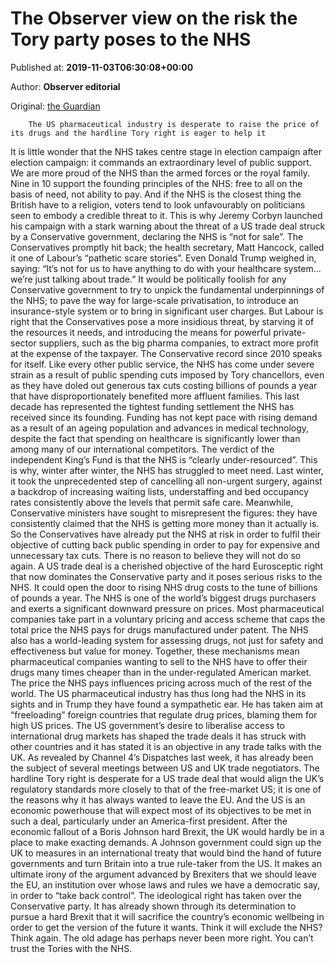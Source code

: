
# The Observer view on the risk the Tory party poses to the NHS

Published at: **2019-11-03T06:30:08+00:00**

Author: **Observer editorial**

Original: [the Guardian](https://www.theguardian.com/commentisfree/2019/nov/03/the-observer-view-on-the-risk-the-tory-party-poses-to-the-nhs)


        The US pharmaceutical industry is desperate to raise the price of its drugs and the hardline Tory right is eager to help it
      
It is little wonder that the NHS takes centre stage in election campaign after election campaign: it commands an extraordinary level of public support. We are more proud of the NHS than the armed forces or the royal family. Nine in 10 support the founding principles of the NHS: free to all on the basis of need, not ability to pay. And if the NHS is the closest thing the British have to a religion, voters tend to look unfavourably on politicians seen to embody a credible threat to it.
This is why Jeremy Corbyn launched his campaign with a stark warning about the threat of a US trade deal struck by a Conservative government, declaring the NHS is “not for sale”. The Conservatives promptly hit back; the health secretary, Matt Hancock, called it one of Labour’s “pathetic scare stories”. Even Donald Trump weighed in, saying: “It’s not for us to have anything to do with your healthcare system… we’re just talking about trade.” It would be politically foolish for any Conservative government to try to unpick the fundamental underpinnings of the NHS; to pave the way for large-scale privatisation, to introduce an insurance-style system or to bring in significant user charges. But Labour is right that the Conservatives pose a more insidious threat, by starving it of the resources it needs, and introducing the means for powerful private-sector suppliers, such as the big pharma companies, to extract more profit at the expense of the taxpayer.
The Conservative record since 2010 speaks for itself. Like every other public service, the NHS has come under severe strain as a result of public spending cuts imposed by Tory chancellors, even as they have doled out generous tax cuts costing billions of pounds a year that have disproportionately benefited more affluent families. This last decade has represented the tightest funding settlement the NHS has received since its founding. Funding has not kept pace with rising demand as a result of an ageing population and advances in medical technology, despite the fact that spending on healthcare is significantly lower than among many of our international competitors.
The verdict of the independent King’s Fund is that the NHS is “clearly under-resourced”. This is why, winter after winter, the NHS has struggled to meet need. Last winter, it took the unprecedented step of cancelling all non-urgent surgery, against a backdrop of increasing waiting lists, understaffing and bed occupancy rates consistently above the levels that permit safe care. Meanwhile, Conservative ministers have sought to misrepresent the figures: they have consistently claimed that the NHS is getting more money than it actually is.
So the Conservatives have already put the NHS at risk in order to fulfil their objective of cutting back public spending in order to pay for expensive and unnecessary tax cuts. There is no reason to believe they will not do so again. A US trade deal is a cherished objective of the hard Eurosceptic right that now dominates the Conservative party and it poses serious risks to the NHS.
It could open the door to rising NHS drug costs to the tune of billions of pounds a year. The NHS is one of the world’s biggest drugs purchasers and exerts a significant downward pressure on prices. Most pharmaceutical companies take part in a voluntary pricing and access scheme that caps the total price the NHS pays for drugs manufactured under patent. The NHS also has a world-leading system for assessing drugs, not just for safety and effectiveness but value for money. Together, these mechanisms mean pharmaceutical companies wanting to sell to the NHS have to offer their drugs many times cheaper than in the under-regulated American market. The price the NHS pays influences pricing across much of the rest of the world.
The US pharmaceutical industry has thus long had the NHS in its sights and in Trump they have found a sympathetic ear. He has taken aim at “freeloading” foreign countries that regulate drug prices, blaming them for high US prices. The US government’s desire to liberalise access to international drug markets has shaped the trade deals it has struck with other countries and it has stated it is an objective in any trade talks with the UK. As revealed by Channel 4’s Dispatches last week, it has already been the subject of several meetings between US and UK trade negotiators.
The hardline Tory right is desperate for a US trade deal that would align the UK’s regulatory standards more closely to that of the free-market US; it is one of the reasons why it has always wanted to leave the EU. And the US is an economic powerhouse that will expect most of its objectives to be met in such a deal, particularly under an America-first president.
After the economic fallout of a Boris Johnson hard Brexit, the UK would hardly be in a place to make exacting demands. A Johnson government could sign up the UK to measures in an international treaty that would bind the hand of future governments and turn Britain into a true rule-taker from the US. It makes an ultimate irony of the argument advanced by Brexiters that we should leave the EU, an institution over whose laws and rules we have a democratic say, in order to “take back control”.
The ideological right has taken over the Conservative party. It has already shown through its determination to pursue a hard Brexit that it will sacrifice the country’s economic wellbeing in order to get the version of the future it wants. Think it will exclude the NHS? Think again. The old adage has perhaps never been more right. You can’t trust the Tories with the NHS.
